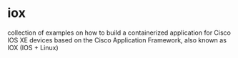 # iox
collection of examples on how to build a containerized application for Cisco IOS XE devices based on the Cisco Application Framework, also known as IOX (IOS + Linux)
